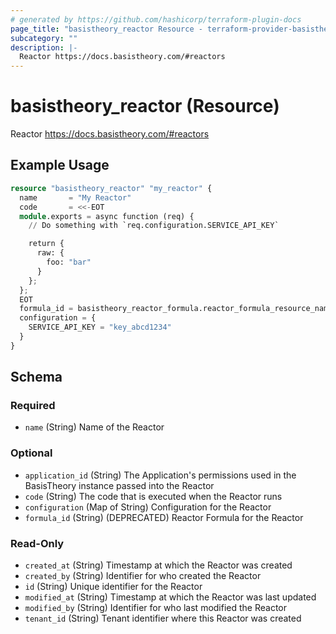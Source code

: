```yaml
---
# generated by https://github.com/hashicorp/terraform-plugin-docs
page_title: "basistheory_reactor Resource - terraform-provider-basistheory"
subcategory: ""
description: |-
  Reactor https://docs.basistheory.com/#reactors
---
```


# basistheory_reactor (Resource)

Reactor https://docs.basistheory.com/#reactors

## Example Usage

```terraform
resource "basistheory_reactor" "my_reactor" {
  name       = "My Reactor"
  code       = <<-EOT
  module.exports = async function (req) {
    // Do something with `req.configuration.SERVICE_API_KEY`

    return {
      raw: {
        foo: "bar"
      }
    };
  };
  EOT
  formula_id = basistheory_reactor_formula.reactor_formula_resource_name.id
  configuration = {
    SERVICE_API_KEY = "key_abcd1234"
  }
}
```

<!-- schema generated by tfplugindocs -->
## Schema

### Required

- `name` (String) Name of the Reactor

### Optional

- `application_id` (String) The Application's permissions used in the BasisTheory instance passed into the Reactor
- `code` (String) The code that is executed when the Reactor runs
- `configuration` (Map of String) Configuration for the Reactor
- `formula_id` (String) (DEPRECATED) Reactor Formula for the Reactor

### Read-Only

- `created_at` (String) Timestamp at which the Reactor was created
- `created_by` (String) Identifier for who created the Reactor
- `id` (String) Unique identifier for the Reactor
- `modified_at` (String) Timestamp at which the Reactor was last updated
- `modified_by` (String) Identifier for who last modified the Reactor
- `tenant_id` (String) Tenant identifier where this Reactor was created


